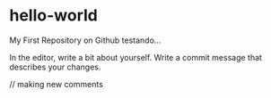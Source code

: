 # hello-world
My First Repository on Github
testando...

In the editor, write a bit about yourself.
Write a commit message that describes your changes.

// making new comments


